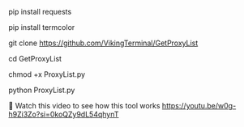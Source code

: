 pip install requests

pip install termcolor

git clone https://github.com/VikingTerminal/GetProxyList

cd GetProxyList

chmod +x ProxyList.py

python ProxyList.py

💯 Watch this video to see how this tool works 
https://youtu.be/w0g-h9Zi3Zo?si=0koQZy9dL54qhynT